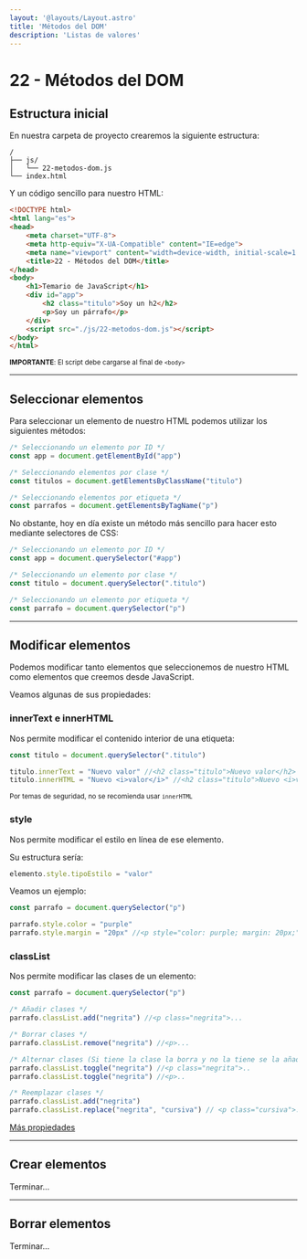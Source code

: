 ```yaml
---
layout: '@layouts/Layout.astro'
title: 'Métodos del DOM'
description: 'Listas de valores'
---
```

# 22 - Métodos del DOM

## Estructura inicial

En nuestra carpeta de proyecto crearemos la siguiente estructura:

```
/
├── js/
│   └── 22-metodos-dom.js
└── index.html
```

Y un código sencillo para nuestro HTML:

```html
<!DOCTYPE html>
<html lang="es">
<head>
    <meta charset="UTF-8">
    <meta http-equiv="X-UA-Compatible" content="IE=edge">
    <meta name="viewport" content="width=device-width, initial-scale=1.0">
    <title>22 - Métodos del DOM</title>
</head>
<body>
    <h1>Temario de JavaScript</h1>
    <div id="app">
        <h2 class="titulo">Soy un h2</h2>
        <p>Soy un párrafo</p>
    </div>
    <script src="./js/22-metodos-dom.js"></script>
</body>
</html>
```

<small><b>IMPORTANTE</b>: El script debe cargarse al final de `<body>`</small>

<hr>

## Seleccionar elementos

Para seleccionar un elemento de nuestro HTML podemos utilizar los siguientes métodos:

```js
/* Seleccionando un elemento por ID */
const app = document.getElementById("app")

/* Seleccionando elementos por clase */
const titulos = document.getElementsByClassName("titulo")

/* Seleccionando elementos por etiqueta */
const parrafos = document.getElementsByTagName("p")
```

No obstante, hoy en día existe un método más sencillo para hacer esto mediante selectores de CSS:

```js
/* Seleccionando un elemento por ID */
const app = document.querySelector("#app")

/* Seleccionando un elemento por clase */
const titulo = document.querySelector(".titulo")

/* Seleccionando un elemento por etiqueta */
const parrafo = document.querySelector("p")
```

<hr>

## Modificar elementos

Podemos modificar tanto elementos que seleccionemos de nuestro HTML como elementos que creemos desde JavaScript.

Veamos algunas de sus propiedades:

### innerText e innerHTML

Nos permite modificar el contenido interior de una etiqueta: 

```js
const titulo = document.querySelector(".titulo")

titulo.innerText = "Nuevo valor" //<h2 class="titulo">Nuevo valor</h2>
titulo.innerHTML = "Nuevo <i>valor</i>" //<h2 class="titulo">Nuevo <i>valor</i></h2>
```

<small>Por temas de seguridad, no se recomienda usar <code>innerHTML</code></small>

### style

Nos permite modificar el estilo en línea de ese elemento.

Su estructura sería:

```js
elemento.style.tipoEstilo = "valor"
```

Veamos un ejemplo:

```js
const parrafo = document.querySelector("p")

parrafo.style.color = "purple"
parrafo.style.margin = "20px" //<p style="color: purple; margin: 20px;">...
```

### classList

Nos permite modificar las clases de un elemento:

```js
const parrafo = document.querySelector("p")

/* Añadir clases */
parrafo.classList.add("negrita") //<p class="negrita">...

/* Borrar clases */
parrafo.classList.remove("negrita") //<p>...

/* Alternar clases (Si tiene la clase la borra y no la tiene se la añade) */
parrafo.classList.toggle("negrita") //<p class="negrita">..
parrafo.classList.toggle("negrita") //<p>..

/* Reemplazar clases */
parrafo.classList.add("negrita")
parrafo.classList.replace("negrita", "cursiva") // <p class="cursiva">...
```

[Más propiedades](https://developer.mozilla.org/en-US/docs/Web/API/Element)

<hr>

## Crear elementos

Terminar...

<hr>

## Borrar elementos

Terminar...